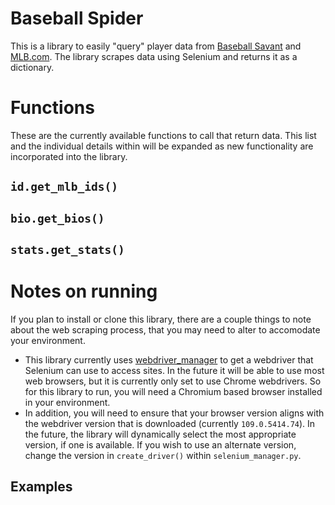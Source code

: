 # Baseball Spider
This is a library to easily "query" player data from [Baseball Savant](https://www.baseballsavant.com) and [MLB.com](https://www.mlb.com). The library scrapes data using Selenium and returns it as a dictionary.

# Functions
These are the currently available functions to call that return data. This list and the individual details within will be expanded as new functionality are incorporated into the library.

## `id.get_mlb_ids()`

## `bio.get_bios()`

## `stats.get_stats()`

# Notes on running
If you plan to install or clone this library, there are a couple things to note about the web scraping process, that you may need to alter to accomodate your environment.

- This library currently uses [webdriver_manager](https://pypi.org/project/webdriver-manager/) to get a webdriver that Selenium can use to access sites. In the future it will be able to use most web browsers, but it is currently only set to use Chrome webdrivers. So for this library to run, you will need a Chromium based browser installed in your environment.
- In addition, you will need to ensure that your browser version aligns with the webdriver version that is downloaded (currently `109.0.5414.74`). In the future, the library will dynamically select the most appropriate version, if one is available. If you wish to use an alternate version, change the version in `create_driver()` within `selenium_manager.py`.

## Examples
